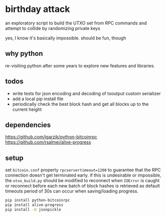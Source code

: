 # birthday attack

an exploratory script to build the UTXO set from RPC commands and attempt to collide by randomizing private keys

yes, I know it's basically impossible. should be fun, though

## why python

re-visiting python after some years to explore new features and libraries.

## todos

- write tests for json encoding and decoding of txoutput custom serializer
- add a local pip install file
- periodically check the best block hash and get all blocks up to the current height

## dependencies

https://github.com/jgarzik/python-bitcoinrpc \
https://github.com/rsalmei/alive-progress

## setup

set `bitcoin.conf` property `rpcservertimeout=1200` to guarantee that the RPC connection doesn't get terminated early. if this is undesirable or impossible, the `utxo_build.py` should be modified to reconnect when `IOError` is caught or reconnect before each new batch of block hashes is retrieved as default timeouts period of 30s can occur when saving/loading progress.

```bash
pip install python-bitcoinrpc
pip install alive-progress
pip install -U jsonpickle
```
